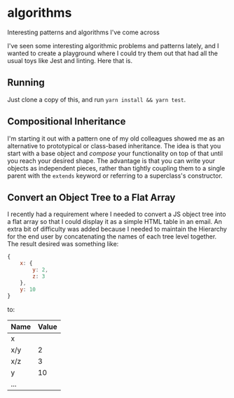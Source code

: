 # algorithms

Interesting patterns and algorithms I've come across

I've seen some interesting algorithmic problems and patterns lately, and I wanted to create a playground where I could try them out that had all the usual toys like Jest and linting. Here that is.

## Running

Just clone a copy of this, and run `yarn install && yarn test`.

## Compositional Inheritance

I'm starting it out with a pattern one of my old colleagues showed me as an alternative to prototypical or class-based inheritance. The idea is that you start with a base object and _compose_ your functionality on top of that until you reach your desired shape. The advantage is that you can write your objects as independent pieces, rather than tightly coupling them to a single parent with the `extends` keyword or referring to a superclass's constructor.

## Convert an Object Tree to a Flat Array

I recently had a requirement where I needed to convert a JS object tree into a flat array so that I could display it as a simple HTML table in an email. An extra bit of difficulty was added because I needed to maintain the Hierarchy for the end user by concatenating the names of each tree level together. The result desired was something like:

```js
{
	x: {
		y: 2,
		z: 3
	},
	y: 10
}
```

to:

| Name | Value |
| ---- | ----- |
| x    |       |
| x/y  | 2     |
| x/z  | 3     |
| y    | 10    |
| ...  |
